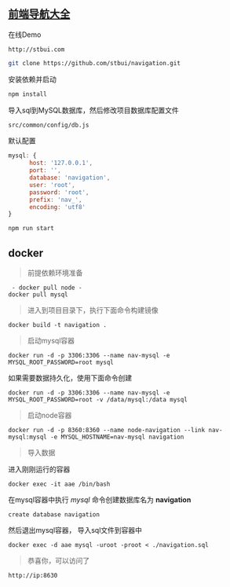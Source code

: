 [前端导航大全](back/favourite.md)
----------

在线Demo
```
http://stbui.com
```

```bash
git clone https://github.com/stbui/navigation.git
```

安装依赖并启动
```bash
npm install
```

导入sql到MySQL数据库，然后修改项目数据库配置文件
```bash
src/common/config/db.js
```
默认配置
```javascript
mysql: {
      host: '127.0.0.1',
      port: '',
      database: 'navigation',
      user: 'root',
      password: 'root',
      prefix: 'nav_',
      encoding: 'utf8'
}
```

```bash
npm run start
```

## docker

> 前提依赖环境准备

```
 - docker pull node -
docker pull mysql
```

> 进入到项目目录下，执行下面命令构建镜像

```
docker build -t navigation .
```

> 启动mysql容器

```
docker run -d -p 3306:3306 --name nav-mysql -e MYSQL_ROOT_PASSWORD=root mysql
```
如果需要数据持久化，使用下面命令创建
```
docker run -d -p 3306:3306 --name nav-mysql -e MYSQL_ROOT_PASSWORD=root -v /data/mysql:/data mysql
```

> 启动node容器

```
docker run -d -p 8360:8360 --name node-navigation --link nav-mysql:mysql -e MYSQL_HOSTNAME=nav-mysql navigation
```

> 导入数据

进入刚刚运行的容器
```
docker exec -it aae /bin/bash
```
在mysql容器中执行 *mysql* 命令创建数据库名为 **navigation**
```
create database navigation
```
然后退出mysql容器， 导入sql文件到容器中
```
docker exec -d aae mysql -uroot -proot < ./navigation.sql
```


> 恭喜你，可以访问了
```
http://ip:8630
```
